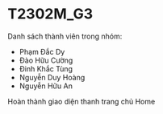 # T2302M_G3
Danh sách thành viên trong nhóm:
- Phạm Đắc Dy
- Đào Hữu Cường
- Đinh Khắc Tùng
- Nguyễn Duy Hoàng
- Nguyễn Hữu An
  
Hoàn thành giao diện thanh trang chủ Home
